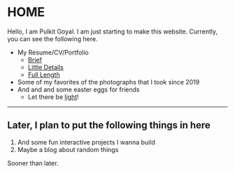 # HOME

Hello, I am Pulkit Goyal. I am just starting to make this website. 
Currently, you can see the following here.

- My Resume/CV/Portfolio
  - [Brief](resume.html)
  - [Little Details](cv.html)
  - [Full Length](portfolio.html)
- Some of my favorites of the photographs that I took since 2019
- And and and some easter eggs for friends
  - Let there be [light](lights.html)!

---

## Later, I plan to put the following things in here

1. And some fun interactive projects I wanna build
2. Maybe a blog about random things

Sooner than later.
